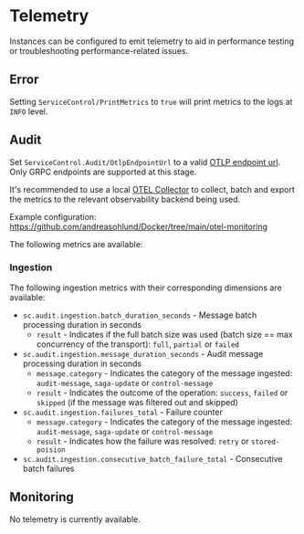 # Telemetry

Instances can be configured to emit telemetry to aid in performance testing or troubleshooting performance-related issues.

## Error

Setting `ServiceControl/PrintMetrics` to `true` will print metrics to the logs at `INFO` level.

## Audit

Set `ServiceControl.Audit/OtlpEndpointUrl` to a valid [OTLP endpoint url](https://opentelemetry.io/docs/specs/otel/protocol/exporter/#configuration-options). Only GRPC endpoints are supported at this stage.

It's recommended to use a local [OTEL Collector](https://opentelemetry.io/docs/collector/) to collect, batch and export the metrics to the relevant observability backend being used.

Example configuration: https://github.com/andreasohlund/Docker/tree/main/otel-monitoring

The following metrics are available:

### Ingestion

The following ingestion metrics with their corresponding dimensions are available:

- `sc.audit.ingestion.batch_duration_seconds` - Message batch processing duration in seconds
  - `result` - Indicates if the full batch size was used (batch size == max concurrency of the transport): `full`, `partial` or `failed`
- `sc.audit.ingestion.message_duration_seconds` - Audit message processing duration in seconds
  - `message.category` - Indicates the category of the message ingested: `audit-message`, `saga-update` or `control-message`
  - `result` - Indicates the outcome of the operation: `success`, `failed` or `skipped` (if the message was filtered out and skipped)
- `sc.audit.ingestion.failures_total` - Failure counter
  - `message.category` - Indicates the category of the message ingested: `audit-message`, `saga-update` or `control-message`
  - `result` - Indicates how the failure was resolved: `retry` or `stored-poision`
- `sc.audit.ingestion.consecutive_batch_failure_total` - Consecutive batch failures

## Monitoring

No telemetry is currently available.
